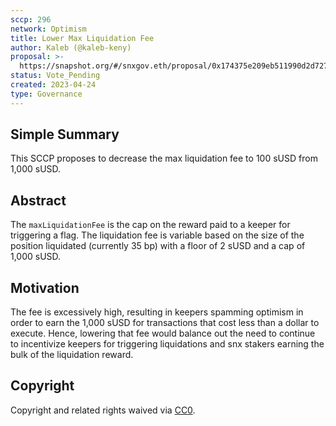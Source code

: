 ```yaml
---
sccp: 296
network: Optimism
title: Lower Max Liquidation Fee
author: Kaleb (@kaleb-keny)
proposal: >-
  https://snapshot.org/#/snxgov.eth/proposal/0x174375e209eb511990d2d727ae7ebdb48935292f864f6c3071a04dba953808ed
status: Vote_Pending
created: 2023-04-24
type: Governance
---
```


## Simple Summary

<!--"If you can't explain it simply, you don't understand it well enough." Provide a simplified and layman-accessible explanation of the SCCP.-->

This SCCP proposes to decrease the max liquidation fee to 100 sUSD from 1,000 sUSD.

## Abstract

<!--A short (~200 word) description of the variable change proposed.-->
The `maxLiquidationFee` is the cap on the reward paid to a keeper for triggering a flag. The liquidation fee is variable based on the size of the position liquidated (currently 35 bp) with a floor of 2 sUSD and a cap of 1,000 sUSD.

## Motivation

<!--The motivation is critical for SCCPs that want to update variables within Synthetix. It should clearly explain why the existing variable is not incentive aligned. SCCP submissions without sufficient motivation may be rejected outright.-->

The fee is excessively high, resulting in keepers spamming optimism in order to earn the 1,000 sUSD for transactions that cost less than a dollar to execute. Hence, lowering that fee would balance out the need to continue to incentivize keepers for triggering liquidations and snx stakers earning the bulk of the liquidation reward.


## Copyright

Copyright and related rights waived via [CC0](https://creativecommons.org/publicdomain/zero/1.0/).
